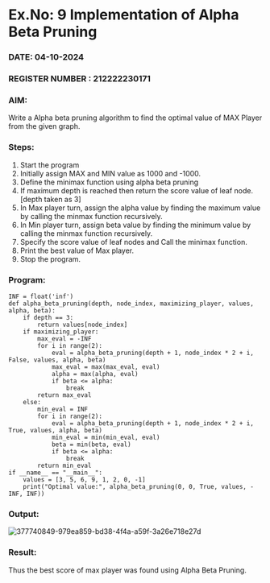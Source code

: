 # Ex.No: 9   Implementation of Alpha Beta Pruning 
### DATE: 04-10-2024                                                                           
### REGISTER NUMBER : 212222230171
### AIM: 
Write a Alpha beta pruning algorithm to find the optimal value of MAX Player from the given graph.
### Steps:
1. Start the program
2. Initially  assign MAX and MIN value as 1000 and -1000.
3.  Define the minimax function  using alpha beta pruning
4.  If maximum depth is reached then return the score value of leaf node. [depth taken as 3]
5.  In Max player turn, assign the alpha value by finding the maximum value by calling the minmax function recursively.
6.  In Min player turn, assign beta value by finding the minimum value by calling the minmax function recursively.
7.  Specify the score value of leaf nodes and Call the minimax function.
8.  Print the best value of Max player.
9.  Stop the program. 

### Program:
~~~
INF = float('inf')
def alpha_beta_pruning(depth, node_index, maximizing_player, values, alpha, beta):
    if depth == 3:
        return values[node_index]
    if maximizing_player:
        max_eval = -INF
        for i in range(2):
            eval = alpha_beta_pruning(depth + 1, node_index * 2 + i, False, values, alpha, beta)
            max_eval = max(max_eval, eval)
            alpha = max(alpha, eval)
            if beta <= alpha:
                break
        return max_eval
    else:
        min_eval = INF
        for i in range(2):
            eval = alpha_beta_pruning(depth + 1, node_index * 2 + i, True, values, alpha, beta)
            min_eval = min(min_eval, eval)
            beta = min(beta, eval)
            if beta <= alpha:
                break
        return min_eval
if __name__ == "__main__":
    values = [3, 5, 6, 9, 1, 2, 0, -1]
    print("Optimal value:", alpha_beta_pruning(0, 0, True, values, -INF, INF))
~~~
### Output:
![377740849-979ea859-bd38-4f4a-a59f-3a26e718e27d](https://github.com/user-attachments/assets/fc3875ab-67a2-4c2f-ac07-160794f2067b)

### Result:
Thus the best score of max player was found using Alpha Beta Pruning.
